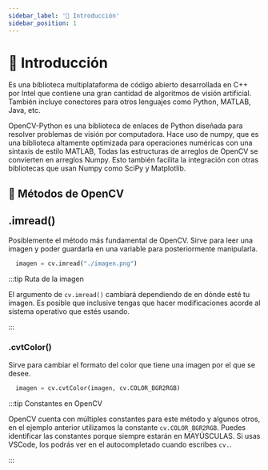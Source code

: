 ```yaml
---
sidebar_label: '🌟 Introducción'
sidebar_position: 1
---
```


# 🌟 Introducción

Es una biblioteca multiplataforma de código abierto desarrollada en C++ por Intel que contiene una gran cantidad de algoritmos de visión artificial. También incluye conectores para otros lenguajes como Python, MATLAB, Java, etc.

OpenCV-Python es una biblioteca de enlaces de Python diseñada para resolver problemas de visión por computadora. Hace uso de numpy, que es una biblioteca altamente optimizada para operaciones numéricas con una sintaxis de estilo MATLAB, Todas las estructuras de arreglos de OpenCV se convierten en arreglos Numpy. Esto también facilita la integración con otras bibliotecas que usan Numpy como SciPy y Matplotlib.

## 🔧 Métodos de OpenCV

## .imread()

Posiblemente el método más fundamental de OpenCV. Sirve para leer una imagen y poder guardarla en una variable para posteriormente manipularla.

```python title="Ejemplo de cómo abrir una imagen en OpenCV"
  imagen = cv.imread("./imagen.png")
```

:::tip Ruta de la imagen

El argumento de `cv.imread()` cambiará dependiendo de en dónde esté tu imagen. Es posible que inclusive tengas que hacer modificaciones acorde al sistema operativo que estés usando.

:::

### .cvtColor()

Sirve para cambiar el formato del color que tiene una imagen por el que se desee.

```python title="Ejemplo de la abstracción de una clase"
  imagen = cv.cvtColor(imagen, cv.COLOR_BGR2RGB)
```

:::tip Constantes en OpenCV

OpenCV cuenta con múltiples constantes para este método y algunos otros, en el ejemplo anterior utilizamos la constante `cv.COLOR_BGR2RGB`. Puedes identificar las constantes porque siempre estarán en MAYÚSCULAS. Si usas VSCode, los podrás ver en el autocompletado cuando escribes `cv.`.

:::
